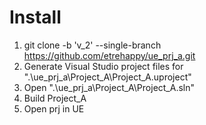 # Install
1. git clone -b 'v_2' --single-branch https://github.com/etrehappy/ue_prj_a.git
2. Generate Visual Studio project files for ".\ue_prj_a\Project_A\Project_A.uproject"
3. Open ".\ue_prj_a\Project_A\Project_A.sln"
4. Build Project_A
5. Open prj in UE
